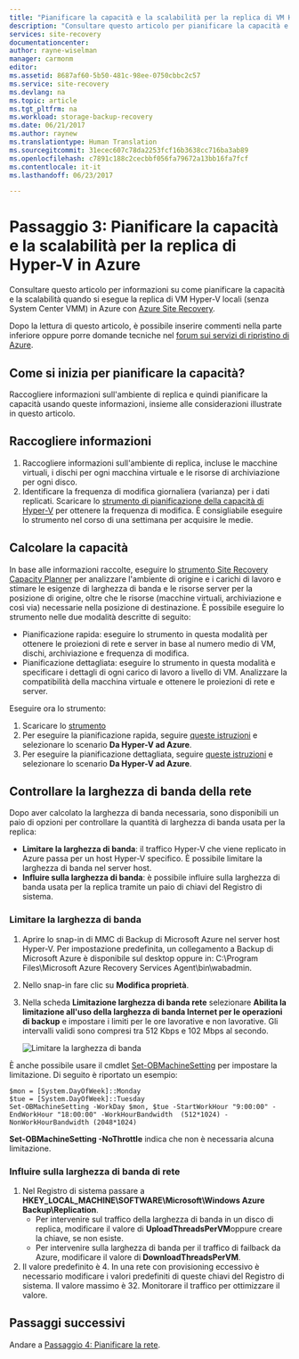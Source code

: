 ```yaml
---
title: "Pianificare la capacità e la scalabilità per la replica di VM Hyper-V (senza VMM) in Azure con Azure Site Recovery | Microsoft Docs"
description: "Consultare questo articolo per pianificare la capacità e la scalabilità quando si esegue la replica di VM Hyper-V in Azure con Azure Site Recovery"
services: site-recovery
documentationcenter: 
author: rayne-wiselman
manager: carmonm
editor: 
ms.assetid: 8687af60-5b50-481c-98ee-0750cbbc2c57
ms.service: site-recovery
ms.devlang: na
ms.topic: article
ms.tgt_pltfrm: na
ms.workload: storage-backup-recovery
ms.date: 06/21/2017
ms.author: raynew
ms.translationtype: Human Translation
ms.sourcegitcommit: 31ecec607c78da2253fcf16b3638cc716ba3ab89
ms.openlocfilehash: c7891c188c2cecbbf056fa79672a13bb16fa7fcf
ms.contentlocale: it-it
ms.lasthandoff: 06/23/2017

---
```


# <a name="step-3-plan-capacity-and-scaling-for-hyper-v-to-azure-replication"></a>Passaggio 3: Pianificare la capacità e la scalabilità per la replica di Hyper-V in Azure

Consultare questo articolo per informazioni su come pianificare la capacità e la scalabilità quando si esegue la replica di VM Hyper-V locali (senza System Center VMM) in Azure con [Azure Site Recovery](site-recovery-overview.md).

Dopo la lettura di questo articolo, è possibile inserire commenti nella parte inferiore oppure porre domande tecniche nel [forum sui servizi di ripristino di Azure](https://social.msdn.microsoft.com/forums/azure/home?forum=hypervrecovmgr).


## <a name="how-do-i-start-capacity-planning"></a>Come si inizia per pianificare la capacità?


Raccogliere informazioni sull'ambiente di replica e quindi pianificare la capacità usando queste informazioni, insieme alle considerazioni illustrate in questo articolo.


## <a name="gather-information"></a>Raccogliere informazioni

1. Raccogliere informazioni sull'ambiente di replica, incluse le macchine virtuali, i dischi per ogni macchina virtuale e le risorse di archiviazione per ogni disco.
2. Identificare la frequenza di modifica giornaliera (varianza) per i dati replicati. Scaricare lo [strumento di pianificazione della capacità di Hyper-V](https://www.microsoft.com/download/details.aspx?id=39057) per ottenere la frequenza di modifica. È consigliabile eseguire lo strumento nel corso di una settimana per acquisire le medie.
 

## <a name="figure-out-capacity"></a>Calcolare la capacità

In base alle informazioni raccolte, eseguire lo [strumento Site Recovery Capacity Planner](http://aka.ms/asr-capacity-planner-excel) per analizzare l'ambiente di origine e i carichi di lavoro e stimare le esigenze di larghezza di banda e le risorse server per la posizione di origine, oltre che le risorse (macchine virtuali, archiviazione e così via) necessarie nella posizione di destinazione. È possibile eseguire lo strumento nelle due modalità descritte di seguito:

- Pianificazione rapida: eseguire lo strumento in questa modalità per ottenere le proiezioni di rete e server in base al numero medio di VM, dischi, archiviazione e frequenza di modifica.
- Pianificazione dettagliata: eseguire lo strumento in questa modalità e specificare i dettagli di ogni carico di lavoro a livello di VM. Analizzare la compatibilità della macchina virtuale e ottenere le proiezioni di rete e server.

Eseguire ora lo strumento:

1. Scaricare lo [strumento](http://aka.ms/asr-capacity-planner-excel)
2. Per eseguire la pianificazione rapida, seguire [queste istruzioni](site-recovery-capacity-planner.md#run-the-quick-planner) e selezionare lo scenario **Da Hyper-V ad Azure**.
3. Per eseguire la pianificazione dettagliata, seguire [queste istruzioni](site-recovery-capacity-planner.md#run-the-detailed-planner) e selezionare lo scenario **Da Hyper-V ad Azure**.

## <a name="control-network-bandwidth"></a>Controllare la larghezza di banda della rete

Dopo aver calcolato la larghezza di banda necessaria, sono disponibili un paio di opzioni per controllare la quantità di larghezza di banda usata per la replica:

* **Limitare la larghezza di banda**: il traffico Hyper-V che viene replicato in Azure passa per un host Hyper-V specifico. È possibile limitare la larghezza di banda nel server host.
* **Influire sulla larghezza di banda**: è possibile influire sulla larghezza di banda usata per la replica tramite un paio di chiavi del Registro di sistema.

### <a name="throttle-bandwidth"></a>Limitare la larghezza di banda
1. Aprire lo snap-in di MMC di Backup di Microsoft Azure nel server host Hyper-V. Per impostazione predefinita, un collegamento a Backup di Microsoft Azure è disponibile sul desktop oppure in: C:\Program Files\Microsoft Azure Recovery Services Agent\bin\wabadmin.
2. Nello snap-in fare clic su **Modifica proprietà**.
3. Nella scheda **Limitazione larghezza di banda rete** selezionare **Abilita la limitazione all'uso della larghezza di banda Internet per le operazioni di backup** e impostare i limiti per le ore lavorative e non lavorative. Gli intervalli validi sono compresi tra 512 Kbps e 102 Mbps al secondo.

    ![Limitare la larghezza di banda](./media/hyper-v-site-walkthrough-capacity/throttle2.png)

È anche possibile usare il cmdlet [Set-OBMachineSetting](https://technet.microsoft.com/library/hh770409.aspx) per impostare la limitazione. Di seguito è riportato un esempio:

    $mon = [System.DayOfWeek]::Monday
    $tue = [System.DayOfWeek]::Tuesday
    Set-OBMachineSetting -WorkDay $mon, $tue -StartWorkHour "9:00:00" -EndWorkHour "18:00:00" -WorkHourBandwidth  (512*1024) -NonWorkHourBandwidth (2048*1024)

**Set-OBMachineSetting -NoThrottle** indica che non è necessaria alcuna limitazione.

### <a name="influence-network-bandwidth"></a>Influire sulla larghezza di banda di rete
1. Nel Registro di sistema passare a **HKEY_LOCAL_MACHINE\SOFTWARE\Microsoft\Windows Azure Backup\Replication**.
   * Per intervenire sul traffico della larghezza di banda in un disco di replica, modificare il valore di **UploadThreadsPerVM**oppure creare la chiave, se non esiste.
   * Per intervenire sulla larghezza di banda per il traffico di failback da Azure, modificare il valore di **DownloadThreadsPerVM**.
2. Il valore predefinito è 4. In una rete con provisioning eccessivo è necessario modificare i valori predefiniti di queste chiavi del Registro di sistema. Il valore massimo è 32. Monitorare il traffico per ottimizzare il valore.

## <a name="next-steps"></a>Passaggi successivi

Andare a [Passaggio 4: Pianificare la rete](hyper-v-site-walkthrough-network.md).

